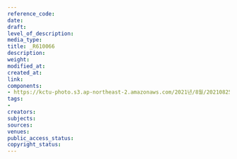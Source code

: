 ```yaml
---
reference_code: 
date: 
draft: 
level_of_description: 
media_type: 
title: _R610066
description: 
weight: 
modified_at: 
created_at: 
link: 
components:
- https://kctu-photo.s3.ap-northeast-2.amazonaws.com/2021년/8월/20210825_하반기+총파업+대장정_대구/_R610066.jpg
tags:
- 
creators: 
subjects: 
sources: 
venues: 
public_access_status: 
copyright_status: 
---
```

